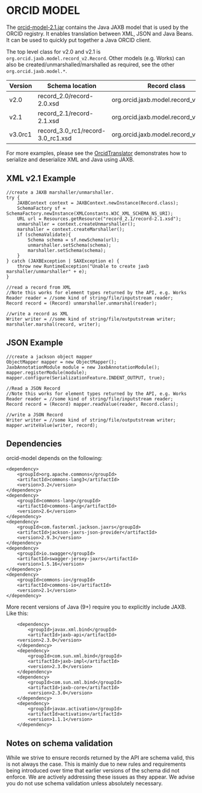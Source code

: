 # ORCID MODEL

The [orcid-model-2.1.jar](https://github.com/ORCID/orcid-public-lib/raw/master/orcid-model/orcid-model-2.1.jar) contains the Java JAXB model that is used by the ORCID registry.  It enables translation between XML, JSON and Java Beans.  It can be used to quickly put together a Java ORCID client.

The top level class for v2.0 and v2.1 is ```org.orcid.jaxb.model.record_v2.Record```.  Other models (e.g. Works) can also be created/unmarshalled/marshalled as required, see the other ```org.orcid.jaxb.model.*```.

| Version | Schema location | Record class |
| --- | --- | --- |
| v2.0 | record_2.0/record-2.0.xsd | org.orcid.jaxb.model.record_v2.Record |
| v2.1 | record_2.1/record-2.1.xsd | org.orcid.jaxb.model.record_v2.Record |
| v3.0rc1 | record_3.0_rc1/record-3.0_rc1.xsd | org.orcid.jaxb.model.record_v2.Record |

 For more examples, please see the [OrcidTranslator](https://github.com/ORCID/orcid-public-lib/blob/master/src/main/java/org/orcid/publiclib/OrcidTranslator.java) demonstrates how to serialize and deserialize XML and Java using JAXB.

## XML v2.1 Example

	//create a JAXB marshaller/unmarshaller. 
	try {
        JAXBContext context = JAXBContext.newInstance(Record.class);
        SchemaFactory sf = SchemaFactory.newInstance(XMLConstants.W3C_XML_SCHEMA_NS_URI);
        URL url = Resources.getResource("record_2.1/record-2.1.xsd");
        unmarshaller = context.createUnmarshaller();
        marshaller = context.createMarshaller();
        if (schemaValidate){
            Schema schema = sf.newSchema(url);
            unmarshaller.setSchema(schema);
            marshaller.setSchema(schema);                
        }
    } catch (JAXBException | SAXException e) {
        throw new RuntimeException("Unable to create jaxb marshaller/unmarshaller" + e);
    }
    
    //read a record from XML 
	//Note this works for element types returned by the API, e.g. Works
    Reader reader = //some kind of string/file/inputstream reader;
    Record record = (Record) unmarshaller.unmarshal(reader);
    
    //write a record as XML
    Writer writer = //some kind of string/file/outputstream writer;
    marshaller.marshal(record, writer);

## JSON Example

	//create a jackson object mapper
	ObjectMapper mapper = new ObjectMapper();
    JaxbAnnotationModule module = new JaxbAnnotationModule();
    mapper.registerModule(module);
    mapper.configure(SerializationFeature.INDENT_OUTPUT, true);

	//Read a JSON Record 
	//Note this works for element types returned by the API, e.g. Works
	Reader reader = //some kind of string/file/inputstream reader;
	Record record = (Record) mapper.readValue(reader, Record.class);
	
	//write a JSON Record
    Writer writer = //some kind of string/file/outputstream writer;
	mapper.writeValue(writer, record);
	
## Dependencies

orcid-model depends on the following:

    <dependency>
        <groupId>org.apache.commons</groupId>
        <artifactId>commons-lang3</artifactId>
        <version>3.2</version>
    </dependency>
	<dependency>
        <groupId>commons-lang</groupId>
        <artifactId>commons-lang</artifactId>
        <version>2.6</version>
    </dependency>
    <dependency>
        <groupId>com.fasterxml.jackson.jaxrs</groupId>
        <artifactId>jackson-jaxrs-json-provider</artifactId>
        <version>2.9.3</version>
    </dependency>
    <dependency>
        <groupId>io.swagger</groupId>
        <artifactId>swagger-jersey-jaxrs</artifactId>
        <version>1.5.16</version>
    </dependency>
    <dependency>
        <groupId>commons-io</groupId>
        <artifactId>commons-io</artifactId>
        <version>2.1</version>
    </dependency>
    
More recent versions of Java (9+) require you to explicitly include JAXB.  Like this:

	    <dependency>
	        <groupId>javax.xml.bind</groupId>
	        <artifactId>jaxb-api</artifactId>
        <version>2.3.0</version>
    	</dependency>
        <dependency>
	        <groupId>com.sun.xml.bind</groupId>
	        <artifactId>jaxb-impl</artifactId>
	        <version>2.3.0</version>
    	</dependency>
        <dependency>
		    <groupId>com.sun.xml.bind</groupId>
		    <artifactId>jaxb-core</artifactId>
		    <version>2.3.0</version>
		</dependency>
		<dependency>
		    <groupId>javax.activation</groupId>
		    <artifactId>activation</artifactId>
		    <version>1.1.1</version>
		</dependency>

## Notes on schema validation

While we strive to ensure records returned by the API are schema valid, this is not always the case.  This is mainly due to new rules and requirements being introduced over time that earlier versions of the schema did not enforce.  We are actively addressing these issues as they appear.  We advise you do not use schema validation unless absolutely necessary. 